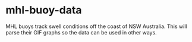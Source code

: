 mhl-buoy-data
=============

MHL buoys track swell conditions off the coast of NSW Australia. This will parse their GIF graphs so the data can be used in other ways.